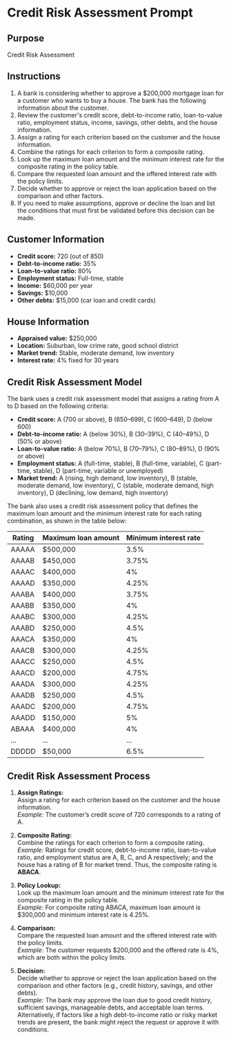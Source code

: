 # Credit Risk Assessment Prompt

## Purpose
Credit Risk Assessment

## Instructions
1. A bank is considering whether to approve a $200,000 mortgage loan for a customer who wants to buy a house. The bank has the following information about the customer.
2. Review the customer's credit score, debt-to-income ratio, loan-to-value ratio, employment status, income, savings, other debts, and the house information.
3. Assign a rating for each criterion based on the customer and the house information.
4. Combine the ratings for each criterion to form a composite rating.
5. Look up the maximum loan amount and the minimum interest rate for the composite rating in the policy table.
6. Compare the requested loan amount and the offered interest rate with the policy limits.
7. Decide whether to approve or reject the loan application based on the comparison and other factors.
8. If you need to make assumptions, approve or decline the loan and list the conditions that must first be validated before this decision can be made.

## Customer Information
- **Credit score:** 720 (out of 850)
- **Debt-to-income ratio:** 35%
- **Loan-to-value ratio:** 80%
- **Employment status:** Full-time, stable
- **Income:** $60,000 per year
- **Savings:** $10,000
- **Other debts:** $15,000 (car loan and credit cards)

## House Information
- **Appraised value:** $250,000
- **Location:** Suburban, low crime rate, good school district
- **Market trend:** Stable, moderate demand, low inventory
- **Interest rate:** 4% fixed for 30 years

## Credit Risk Assessment Model
The bank uses a credit risk assessment model that assigns a rating from A to D based on the following criteria:

- **Credit score:** A (700 or above), B (650–699), C (600–649), D (below 600)
- **Debt-to-income ratio:** A (below 30%), B (30–39%), C (40–49%), D (50% or above)
- **Loan-to-value ratio:** A (below 70%), B (70–79%), C (80–89%), D (90% or above)
- **Employment status:** A (full-time, stable), B (full-time, variable), C (part-time, stable), D (part-time, variable or unemployed)
- **Market trend:** A (rising, high demand, low inventory), B (stable, moderate demand, low inventory), C (stable, moderate demand, high inventory), D (declining, low demand, high inventory)

The bank also uses a credit risk assessment policy that defines the maximum loan amount and the minimum interest rate for each rating combination, as shown in the table below:

| Rating | Maximum loan amount | Minimum interest rate |
|--------|---------------------|-----------------------|
| AAAAA  | $500,000            | 3.5%                  |
| AAAAB  | $450,000            | 3.75%                 |
| AAAAC  | $400,000            | 4%                    |
| AAAAD  | $350,000            | 4.25%                 |
| AAABA  | $400,000            | 3.75%                 |
| AAABB  | $350,000            | 4%                    |
| AAABC  | $300,000            | 4.25%                 |
| AAABD  | $250,000            | 4.5%                  |
| AAACA  | $350,000            | 4%                    |
| AAACB  | $300,000            | 4.25%                 |
| AAACC  | $250,000            | 4.5%                  |
| AAACD  | $200,000            | 4.75%                 |
| AAADA  | $300,000            | 4.25%                 |
| AAADB  | $250,000            | 4.5%                  |
| AAADC  | $200,000            | 4.75%                 |
| AAADD  | $150,000            | 5%                    |
| ABAAA  | $400,000            | 4%                    |
| ...    | ...                 | ...                   |
| DDDDD  | $50,000             | 6.5%                  |

## Credit Risk Assessment Process
1. **Assign Ratings:**  
   Assign a rating for each criterion based on the customer and the house information.  
   *Example:* The customer’s credit score of 720 corresponds to a rating of A.

2. **Composite Rating:**  
   Combine the ratings for each criterion to form a composite rating.  
   *Example:* Ratings for credit score, debt-to-income ratio, loan-to-value ratio, and employment status are A, B, C, and A respectively; and the house has a rating of B for market trend. Thus, the composite rating is **ABACA**.

3. **Policy Lookup:**  
   Look up the maximum loan amount and the minimum interest rate for the composite rating in the policy table.  
   *Example:* For composite rating ABACA, maximum loan amount is $300,000 and minimum interest rate is 4.25%.

4. **Comparison:**  
   Compare the requested loan amount and the offered interest rate with the policy limits.  
   *Example:* The customer requests $200,000 and the offered rate is 4%, which are both within the policy limits.

5. **Decision:**  
   Decide whether to approve or reject the loan application based on the comparison and other factors (e.g., credit history, savings, and other debts).  
   *Example:* The bank may approve the loan due to good credit history, sufficient savings, manageable debts, and acceptable loan terms. Alternatively, if factors like a high debt-to-income ratio or risky market trends are present, the bank might reject the request or approve it with conditions.